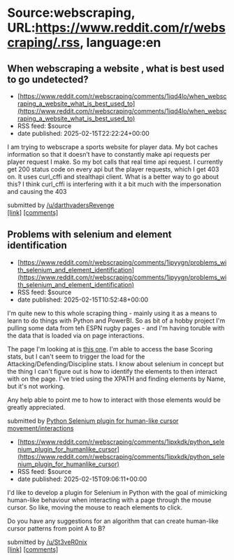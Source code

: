 # Source:webscraping, URL:https://www.reddit.com/r/webscraping/.rss, language:en

## When webscraping a website , what is best used to go undetected?
 - [https://www.reddit.com/r/webscraping/comments/1iqd4lo/when_webscraping_a_website_what_is_best_used_to](https://www.reddit.com/r/webscraping/comments/1iqd4lo/when_webscraping_a_website_what_is_best_used_to)
 - RSS feed: $source
 - date published: 2025-02-15T22:22:24+00:00

<!-- SC_OFF --><div class="md"><p>I am trying to webscrape a sports website for player data. My bot caches information so that it doesn’t have to constantly make api requests per player request I make. So my bot calls that real time api request. I currently get 200 status code on every api but the player requests, which I get 403 on. It uses curl_cffi and stealthapi client. What is a better way to go about this? I think curl_cffi is interfering with it a bit much with the impersonation and causing the 403</p> </div><!-- SC_ON --> &#32; submitted by &#32; <a href="https://www.reddit.com/user/darthvadersRevenge"> /u/darthvadersRevenge </a> <br/> <span><a href="https://www.reddit.com/r/webscraping/comments/1iqd4lo/when_webscraping_a_website_what_is_best_used_to/">[link]</a></span> &#32; <span><a href="https://www.reddit.com/r/webscraping/comments/1iqd4lo/when_webscraping_a_website_what_is_best_used_to/">[comments]</a></span>

## Problems with selenium and element identification
 - [https://www.reddit.com/r/webscraping/comments/1ipyygn/problems_with_selenium_and_element_identification](https://www.reddit.com/r/webscraping/comments/1ipyygn/problems_with_selenium_and_element_identification)
 - RSS feed: $source
 - date published: 2025-02-15T10:52:48+00:00

<!-- SC_OFF --><div class="md"><p>I&#39;m quite new to this whole scraping thing - mainly using it as a means to learn to do things with Python and PowerBI. So as bit of a hobby project I&#39;m pulling some data from teh ESPN rugby pages - and I&#39;m having toruble with the data that is loaded via on page interactions.</p> <p>The page I&#39;m looking at is <a href="https://www.espn.co.uk/rugby/playerstats?gameId=600250&amp;league=180659">this one</a>. I&#39;m able to access the base Scoring stats, but I can&#39;t seem to trigger the load for the Attacking/Defending/Discipline stats. I know about selenium in concept but the thing I can&#39;t figure out is how to identify the elements to then interact with on the page. I&#39;ve tried using the XPATH and finding elements by Name, but it&#39;s not working.</p> <p>Any help able to point me to how to interact with those elements would be greatly appreciated.</p> </div><!-- SC_ON --> &#32; submitted by &#32; <a href="https://www.reddit.com

## Python Selenium plugin for human-like cursor movement/interactions
 - [https://www.reddit.com/r/webscraping/comments/1ipxkdk/python_selenium_plugin_for_humanlike_cursor](https://www.reddit.com/r/webscraping/comments/1ipxkdk/python_selenium_plugin_for_humanlike_cursor)
 - RSS feed: $source
 - date published: 2025-02-15T09:06:11+00:00

<!-- SC_OFF --><div class="md"><p>I&#39;d like to develop a plugin for Selenium in Python with the goal of mimicking human-like behaviour when interacting with a page through the mouse cursor. So like, moving the mouse to reach elements to click.</p> <p>Do you have any suggestions for an algorithm that can create human-like cursor patterns from point A to B?</p> </div><!-- SC_ON --> &#32; submitted by &#32; <a href="https://www.reddit.com/user/St3veR0nix"> /u/St3veR0nix </a> <br/> <span><a href="https://www.reddit.com/r/webscraping/comments/1ipxkdk/python_selenium_plugin_for_humanlike_cursor/">[link]</a></span> &#32; <span><a href="https://www.reddit.com/r/webscraping/comments/1ipxkdk/python_selenium_plugin_for_humanlike_cursor/">[comments]</a></span>

